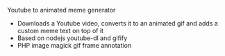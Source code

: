 Youtube to animated meme generator

- Downloads a Youtube video, converts it to an animated gif and adds a custom meme text on top of it
- Based on nodejs youtube-dl and gifify
- PHP image magick gif frame annotation